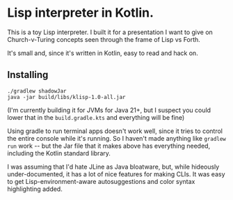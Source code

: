 # Lisp interpreter in Kotlin.

This is a toy Lisp interpreter. I built it for a presentation I want to give
on Church-v-Turing concepts seen through the frame of Lisp vs Forth.

It's small and, since it's written in Kotlin, easy to read and hack on.

## Installing

```shell
./gradlew shadowJar
java -jar build/libs/klisp-1.0-all.jar
```

(I'm currently building it for JVMs for Java 21+, but I suspect you could
lower that in the `build.gradle.kts` and everything will be fine)

Using gradle to run terminal apps doesn't work well, since it tries to control
the entire console while it's running. So I haven't made anything like
`gradlew run` work -- but the Jar file that it makes above has everything
needed, including the Kotlin standard library.

I was assuming that I'd hate JLine as Java bloatware, but, while hideously
under-documented, it has a lot of nice features for making CLIs. It was easy
to get Lisp-environment-aware autosuggestions and color syntax highlighting
added.

